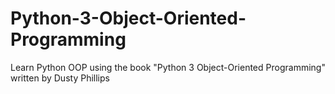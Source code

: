 # Python-3-Object-Oriented-Programming
Learn Python OOP using the book "Python 3 Object-Oriented Programming" written by Dusty Phillips
